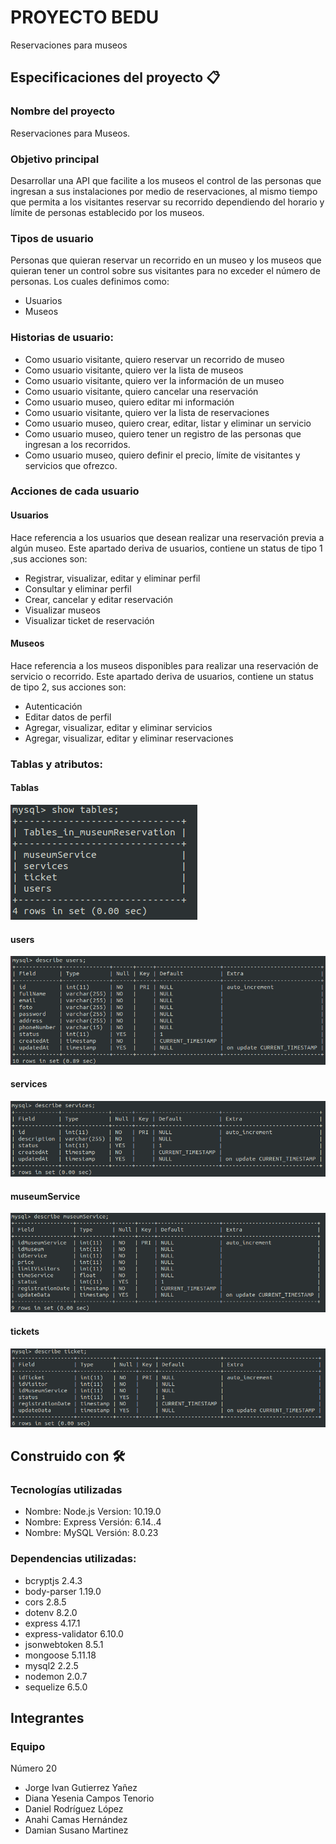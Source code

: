 # PROYECTO BEDU
Reservaciones para museos 

## Especificaciones del proyecto 📋
### Nombre del proyecto
Reservaciones para Museos.
### Objetivo principal
Desarrollar  una API que facilite a los museos el control de las personas que ingresan a sus instalaciones por medio de reservaciones, al mismo tiempo que permita a los visitantes reservar su recorrido dependiendo del horario y límite de personas establecido por los museos.
### Tipos de usuario
Personas que quieran reservar un recorrido en un museo y los museos que quieran tener un control sobre sus visitantes para no exceder el número de personas. Los cuales definimos como:
* Usuarios
* Museos

### Historias de usuario:
* Como usuario visitante, quiero reservar un recorrido de museo
* Como usuario visitante, quiero ver la lista de museos 
* Como usuario visitante, quiero ver la información de un museo
* Como usuario visitante, quiero cancelar una reservación
* Como usuario museo, quiero editar mi información
* Como usuario visitante, quiero ver la lista de reservaciones
* Como usuario museo, quiero crear, editar, listar y eliminar un servicio
* Como usuario museo, quiero tener un registro de las personas que ingresan a los recorridos. 
* Como usuario museo, quiero definir el precio, límite de visitantes y servicios que ofrezco. 


### Acciones de cada usuario
#### Usuarios
Hace referencia a los usuarios que desean realizar una reservación previa a algún museo. Este apartado deriva de usuarios, contiene un status de tipo 1 ,sus acciones son:
* Registrar, visualizar, editar y eliminar perfil
* Consultar y eliminar perfil
* Crear, cancelar y editar reservación
* Visualizar museos
* Visualizar ticket de reservación
#### Museos
Hace referencia a los museos disponibles para realizar una reservación de servicio o recorrido. Este apartado deriva de usuarios, contiene un status de tipo 2, sus acciones son:
* Autenticación
* Editar datos de perfil
* Agregar, visualizar, editar y eliminar servicios
* Agregar, visualizar, editar y eliminar reservaciones


### Tablas y atributos:
#### Tablas
![](img/ShowTables.png)

#### users
![](img/userTable.png)

#### services
![](img/servicesTable.png)

#### museumService
![](img/museumServicesTable.png)


#### tickets
![](img/ticketTable.png)


## Construido con 🛠️

### Tecnologías utilizadas
* Nombre: Node.js
  Version: 10.19.0
* Nombre: Express
  Versión: 6.14..4
* Nombre: MySQL
  Versión: 8.0.23
  
### Dependencias utilizadas:
* bcryptjs 2.4.3
* body-parser 1.19.0
* cors 2.8.5
* dotenv 8.2.0
* express 4.17.1
* express-validator 6.10.0
* jsonwebtoken 8.5.1
* mongoose 5.11.18
* mysql2 2.2.5
* nodemon 2.0.7
* sequelize 6.5.0 


## Integrantes
### Equipo

Número 20

- Jorge Ivan Gutierrez Yañez
- Diana Yesenia Campos Tenorio
- Daniel Rodríguez López
- Anahi Camas Hernández 
- Damian Susano Martinez 

